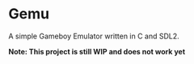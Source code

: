 # Gemu
A simple Gameboy Emulator written in C and SDL2.

**Note: This project is still WIP and does not work yet**
